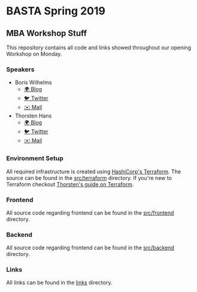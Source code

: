 # BASTA Spring 2019

## MBA Workshop Stuff

This repository contains all code and links showed throughout our opening Workshop on Monday.

### Speakers

 - Boris Wilhelms
   - [🌍 Blog](https://blog.wille-zone.de) 
   - [🐦 Twitter](https://twitter.com/BorisWilhelms)
   - [✉️ Mail](mailto:boris.wilhelms@thinktecture.com)
 - Thorsten Hans
   - [🌍 Blog](https://thorsten-hans.com) 
   - [🐦 Twitter](https://twitter.com/ThorstenHans) 
   - [✉️ Mail](mailto:thorsten.hans@thinktecture.com)

### Environment Setup

All required infrastructure is created using [HashiCorp's Terraform](https://terraform.io). The source can be found in the [src/terraform](./src/terraform) directory. If you're new to Terraform checkout [Thorsten's guide on Terraform](https://thns.io/terraform-guide).
### Frontend

All source code regarding frontend can be found in the [src/frontend](./src/frontend/) directory.

### Backend

All source code regarding frontend can be found in the [src/backend](./src/backend/) directory.

### Links

All links can be found in the [links](./links) directory.
